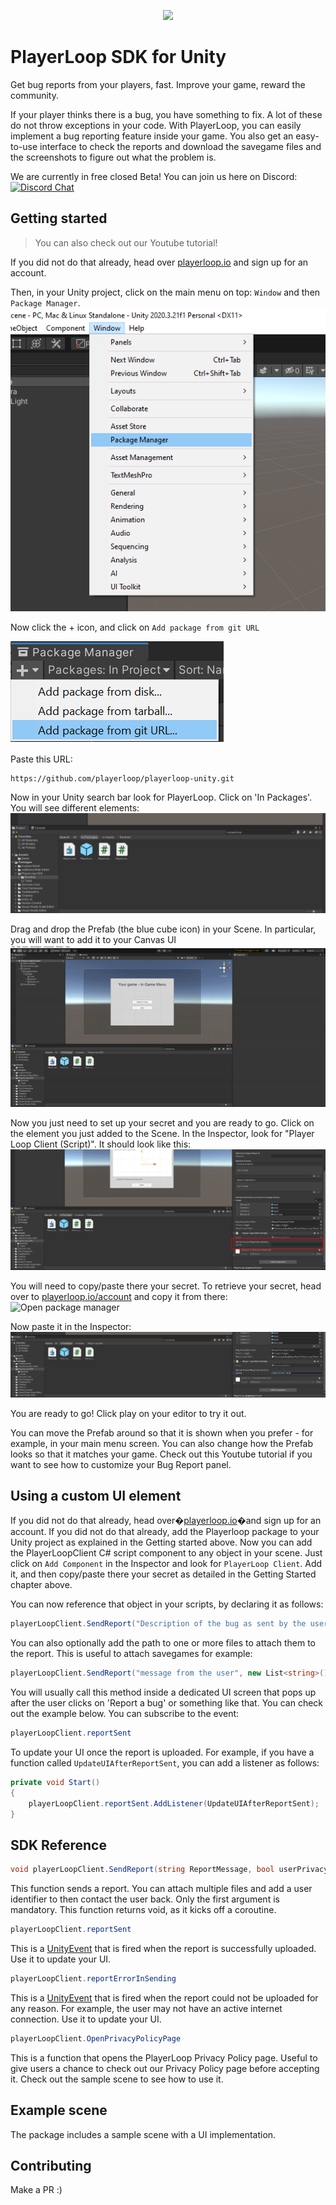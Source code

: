 <p align="center">
  <a href="https://playerloop.io" target="_blank" align="center">
    <img src="https://app.playerloop.io/assets/playerloop_logo.0569e20f.svg" width="280">
  </a>
  <br />
</p>

# PlayerLoop SDK for Unity

Get bug reports from your players, fast. Improve your game, reward the community.

If your player thinks there is a bug, you have something to fix. A lot of these do not throw exceptions in your code. With PlayerLoop, you can easily implement a bug reporting feature inside your game. You also get an easy-to-use interface to check the reports and download the savegame files and the screenshots to figure out what the problem is.

We are currently in free closed Beta! You can join us here on Discord: [![Discord Chat](https://img.shields.io/discord/929061183233884200?logo=discord&logoColor=ffffff&color=7389D8)](https://discord.gg/rGeGVqnVps)

## Getting started

>You can also check out our Youtube tutorial!

If you did not do that already, head over [playerloop.io](https://playerloop.io) and sign up for an account.

Then, in your Unity project, click on the main menu on top: `Window` and then `Package Manager`.
![Open package manager](./Documentation~/packageman1.png)

Now click the + icon, and click on `Add package from git URL`

![Install git package screenshot](./Documentation~/packagemanagerscreen.PNG)

Paste this URL:

```
https://github.com/playerloop/playerloop-unity.git
```

Now in your Unity search bar look for PlayerLoop. Click on 'In Packages'. You will see different elements:
![Open package manager](./Documentation~/searchbar.png)

Drag and drop the Prefab (the blue cube icon) in your Scene. In particular, you will want to add it to your Canvas UI
![Open package manager](./Documentation~/addprefab.gif)

Now you just need to set up your secret and you are ready to go. Click on the element you just added to the Scene. In the Inspector, look for "Player Loop Client (Script)". It should look like this:
![Open package manager](./Documentation~/secretinspector.png)

You will need to copy/paste there your secret. To retrieve your secret, head over to [playerloop.io/account](https://playerloop.io/settings) and copy it from there:
![Open package manager](./Documentation~/p.PNG)

Now paste it in the Inspector:
![Open package manager](./Documentation~/secretpasted.png)

You are ready to go! Click play on your editor to try it out.

You can move the Prefab around so that it is shown when you prefer - for example, in your main menu screen. You can also change how the Prefab looks so that it matches your game. Check out this Youtube tutorial if you want to see how to customize your Bug Report panel.

## Using a custom UI element

If you did not do that already, head over�[playerloop.io](https://playerloop.io/)�and sign up for an account.
If you did not do that already, add the Playerloop package to your Unity project as explained in the Getting started above.
Now you can add the PlayerLoopClient C# script component to any object in your scene. Just click on `Add Component` in the Inspector and look for `PlayerLoop Client`. Add it, and then copy/paste there your secret as detailed in the Getting Started chapter above.

You can now reference that object in your scripts, by declaring it as follows:

```C#
playerLoopClient.SendReport("Description of the bug as sent by the user!");
```

You can also optionally add the path to one or more files to attach them to the report. This is useful to attach savegames for example:

```C#
playerLoopClient.SendReport("message from the user", new List<string>(){ "path-to-your-file" } );
```

You will usually call this method inside a dedicated UI screen that pops up after the user clicks on 'Report a bug' or something like that. You can check out the example below.
You can subscribe to the event:

```C#
playerLoopClient.reportSent
```

To update your UI once the report is uploaded. For example, if you have a function called `UpdateUIAfterReportSent`, you can add a listener as follows:

```C#
private void Start()
{
    playerLoopClient.reportSent.AddListener(UpdateUIAfterReportSent);
}
```

## SDK Reference

```C#
void playerLoopClient.SendReport(string ReportMessage, bool userPrivacyAccepted = false, string UserEmail = null, List<string> attachmentsFilePaths = null)
```
This function sends a report. You can attach multiple files and add a user identifier to then contact the user back. Only the first argument is mandatory. This function returns void, as it kicks off a coroutine.

```C#
playerLoopClient.reportSent
```
This is a [UnityEvent](https://docs.unity3d.com/ScriptReference/Events.UnityEvent.html) that is fired when the report is successfully uploaded. Use it to update your UI.

```C#
playerLoopClient.reportErrorInSending
```
This is a [UnityEvent](https://docs.unity3d.com/ScriptReference/Events.UnityEvent.html) that is fired when the report could not be uploaded for any reason. For example, the user may not have an active internet connection. Use it to update your UI.

```C#
playerLoopClient.OpenPrivacyPolicyPage
```
This is a function that opens the PlayerLoop Privacy Policy page. Useful to give users a chance to check out our Privacy Policy page before accepting it. Check out the sample scene to see how to use it.

## Example scene

The package includes a sample scene with a UI implementation.

## Contributing

Make a PR :)